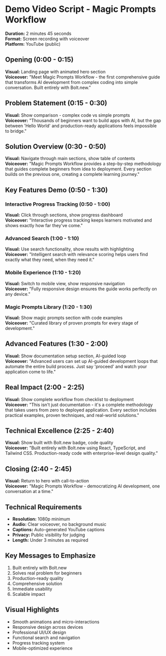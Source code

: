 # Demo Video Script - Magic Prompts Workflow

**Duration:** 2 minutes 45 seconds  
**Format:** Screen recording with voiceover  
**Platform:** YouTube (public)

## Opening (0:00 - 0:15)
**Visual:** Landing page with animated hero section  
**Voiceover:** "Meet Magic Prompts Workflow - the first comprehensive guide that transforms AI development from complex coding into simple conversation. Built entirely with Bolt.new."

## Problem Statement (0:15 - 0:30)
**Visual:** Show comparison - complex code vs simple prompts  
**Voiceover:** "Thousands of beginners want to build apps with AI, but the gap between 'Hello World' and production-ready applications feels impossible to bridge."

## Solution Overview (0:30 - 0:50)
**Visual:** Navigate through main sections, show table of contents  
**Voiceover:** "Magic Prompts Workflow provides a step-by-step methodology that guides complete beginners from idea to deployment. Every section builds on the previous one, creating a complete learning journey."

## Key Features Demo (0:50 - 1:30)

### Interactive Progress Tracking (0:50 - 1:00)
**Visual:** Click through sections, show progress dashboard  
**Voiceover:** "Interactive progress tracking keeps learners motivated and shows exactly how far they've come."

### Advanced Search (1:00 - 1:10)
**Visual:** Use search functionality, show results with highlighting  
**Voiceover:** "Intelligent search with relevance scoring helps users find exactly what they need, when they need it."

### Mobile Experience (1:10 - 1:20)
**Visual:** Switch to mobile view, show responsive navigation  
**Voiceover:** "Fully responsive design ensures the guide works perfectly on any device."

### Magic Prompts Library (1:20 - 1:30)
**Visual:** Show magic prompts section with code examples  
**Voiceover:** "Curated library of proven prompts for every stage of development."

## Advanced Features (1:30 - 2:00)
**Visual:** Show documentation setup section, AI-guided loop  
**Voiceover:** "Advanced users can set up AI-guided development loops that automate the entire build process. Just say 'proceed' and watch your application come to life."

## Real Impact (2:00 - 2:25)
**Visual:** Show complete workflow from checklist to deployment  
**Voiceover:** "This isn't just documentation - it's a complete methodology that takes users from zero to deployed application. Every section includes practical examples, proven techniques, and real-world solutions."

## Technical Excellence (2:25 - 2:40)
**Visual:** Show built with Bolt.new badge, code quality  
**Voiceover:** "Built entirely with Bolt.new using React, TypeScript, and Tailwind CSS. Production-ready code with enterprise-level design quality."

## Closing (2:40 - 2:45)
**Visual:** Return to hero with call-to-action  
**Voiceover:** "Magic Prompts Workflow - democratizing AI development, one conversation at a time."

## Technical Requirements
- **Resolution:** 1080p minimum
- **Audio:** Clear voiceover, no background music
- **Captions:** Auto-generated YouTube captions
- **Privacy:** Public visibility for judging
- **Length:** Under 3 minutes as required

## Key Messages to Emphasize
1. Built entirely with Bolt.new
2. Solves real problem for beginners
3. Production-ready quality
4. Comprehensive solution
5. Immediate usability
6. Scalable impact

## Visual Highlights
- Smooth animations and micro-interactions
- Responsive design across devices
- Professional UI/UX design
- Functional search and navigation
- Progress tracking system
- Mobile-optimized experience